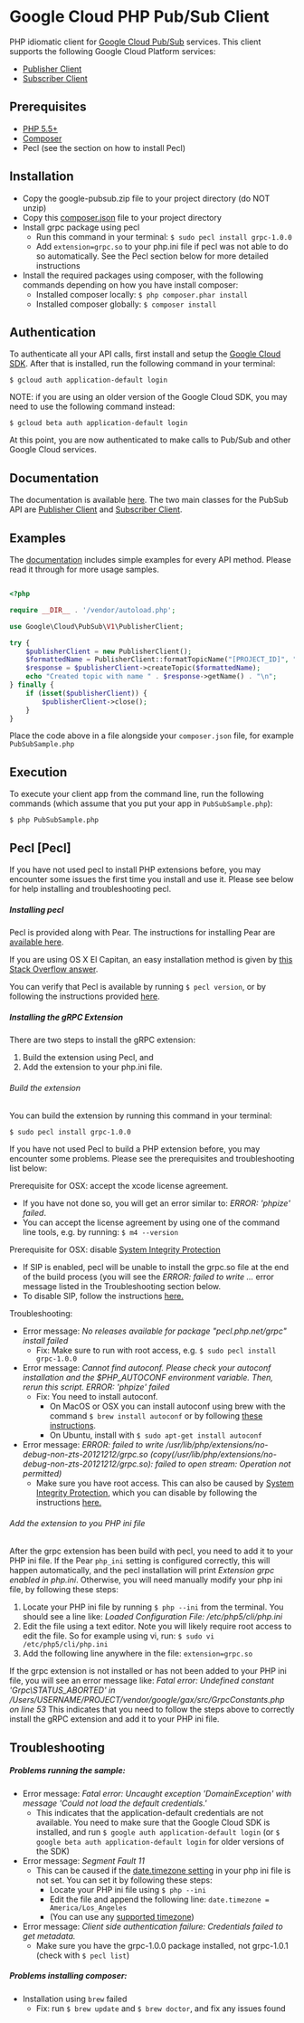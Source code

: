 Google Cloud PHP Pub/Sub Client
================================

PHP idiomatic client for [Google Cloud Pub/Sub](https://cloud.google.com/pubsub/) services.
This client supports the following Google Cloud Platform services:

- [Publisher Client](https://michaelbausor.github.io/master/Google/Cloud/PubSub/V1/PublisherClient.html)
- [Subscriber Client](https://michaelbausor.github.io/master/Google/Cloud/PubSub/V1/SubscriberClient.html)

Prerequisites
----------

- [PHP 5.5+](http://php.net/downloads.php)
- [Composer](https://getcomposer.org/doc/00-intro.md#installation-linux-unix-osx)
- Pecl (see the section on how to install Pecl)

Installation
----------

- Copy the google-pubsub.zip file to your project directory (do NOT unzip)
- Copy this [composer.json](https://michaelbausor.github.io/files/composer.json) file to your project directory
- Install grpc package using pecl
  - Run this command in your terminal: `$ sudo pecl install grpc-1.0.0`
  - Add `extension=grpc.so` to your php.ini file if pecl was not able to do so
    automatically. See the Pecl section below for more detailed instructions
- Install the required packages using composer, with the following commands
  depending on how you have install composer:
  - Installed composer locally: `$ php composer.phar install`
  - Installed composer globally: `$ composer install`

Authentication
--------------

To authenticate all your API calls, first install and setup the [Google Cloud SDK](https://cloud.google.com/sdk/).
After that is installed, run the following command in your terminal:

```
$ gcloud auth application-default login
```

NOTE: if you are using an older version of the Google Cloud SDK, you may need to use the following command instead:

```
$ gcloud beta auth application-default login
```

At this point, you are now authenticated to make calls to Pub/Sub and other Google Cloud services.

Documentation
-------------

The documentation is available [here](https://michaelbausor.github.io/master/index.html).
The two main classes for the PubSub API are [Publisher Client](https://michaelbausor.github.io/master/Google/Cloud/PubSub/V1/PublisherClient.html) and [Subscriber Client](https://michaelbausor.github.io/master/Google/Cloud/PubSub/V1/SubscriberClient.html).

Examples
-------------

The [documentation](https://michaelbausor.github.io/master/index.html) includes simple examples for every API method. Please read it through for more usage samples.

```php

<?php

require __DIR__ . '/vendor/autoload.php';

use Google\Cloud\PubSub\V1\PublisherClient;

try {
    $publisherClient = new PublisherClient();
    $formattedName = PublisherClient::formatTopicName("[PROJECT_ID]", "[TOPIC_ID]");
    $response = $publisherClient->createTopic($formattedName);
    echo "Created topic with name " . $response->getName() . "\n";
} finally {
    if (isset($publisherClient)) {
        $publisherClient->close();
    }
}
```

Place the code above in a file alongside your `composer.json` file, for example `PubSubSample.php`


Execution
--------------

To execute your client app from the command line, run the following commands (which assume that you put your app in `PubSubSample.php`):

```
$ php PubSubSample.php
```

Pecl [Pecl]
----

If you have not used pecl to install PHP extensions before, you may encounter some issues the first time you install and use it. Please see below for help installing and troubleshooting pecl.

##### Installing pecl #####

Pecl is provided along with Pear. The instructions for installing Pear are [available here](http://pear.php.net/manual/en/installation.getting.php).

If you are using OS X El Capitan, an easy installation method is given by [this Stack Overflow answer](http://stackoverflow.com/a/34954209).

You can verify that Pecl is available by running `$ pecl version`, or by following the instructions provided [here](http://pear.php.net/manual/en/installation.checking.php).

##### Installing the gRPC Extension #####

There are two steps to install the gRPC extension:
1. Build the extension using Pecl, and 
2. Add the extension to your php.ini file.

###### Build the extension ######

You can build the extension by running this command in your terminal:
```
$ sudo pecl install grpc-1.0.0
```

If you have not used Pecl to build a PHP extension before, you may encounter
some problems. Please see the prerequisites and troubleshooting list below:

Prerequisite for OSX: accept the xcode license agreement.
- If you have not done so, you will get an error similar to: _ERROR: 'phpize' failed_.
- You can accept the license agreement by using one of the command line tools, e.g. by running: `$ m4 --version`

Prerequisite for OSX: disable [System Integrity Protection](https://support.apple.com/en-us/HT204899)
- If SIP is enabled, pecl will be unable to install the grpc.so file at the end of the build process (you will see the _ERROR: failed to write ..._ error message listed in the Troubleshooting section below.
- To disable SIP, follow the instructions [here.](http://stackoverflow.com/a/35301947)

Troubleshooting:
- Error message: _No releases available for package "pecl.php.net/grpc" install failed_
  - Fix: Make sure to run with root access, e.g. `$ sudo pecl install grpc-1.0.0`
- Error message: _Cannot find autoconf. Please check your autoconf installation and the $PHP_AUTOCONF environment variable. Then, rerun this script. ERROR: 'phpize' failed_
  - Fix: You need to install autoconf.
    - On MacOS or OSX you can install autoconf using brew with the command `$ brew install autoconf` or by following [these instructions](http://superuser.com/a/897316).
    - On Ubuntu, install with `$ sudo apt-get install autoconf`
- Error message: _ERROR: failed to write /usr/lib/php/extensions/no-debug-non-zts-20121212/grpc.so (copy(/usr/lib/php/extensions/no-debug-non-zts-20121212/grpc.so): failed to open stream: Operation not permitted)_
  - Make sure you have root access. This can also be caused by [System Integrity Protection](https://support.apple.com/en-us/HT204899), which you can disable by following the instructions [here.](http://stackoverflow.com/a/35301947)

###### Add the extension to you PHP ini file ######

After the grpc extension has been build with pecl, you need to add it to your PHP ini file. If the Pear `php_ini` setting is configured correctly, this will happen automatically, and the pecl installation will print _Extension grpc enabled in php.ini_. Otherwise, you will need manually modify your php ini file, by following these steps:

1. Locate your PHP ini file by running `$ php --ini` from the terminal. You should see a line like:
_Loaded Configuration File:         /etc/php5/cli/php.ini_
2. Edit the file using a text editor. Note you will likely require root access to edit the file. So for example using vi, run:
`$ sudo vi /etc/php5/cli/php.ini`
3. Add the following line anywhere in the file: `extension=grpc.so`

If the grpc extension is not installed or has not been added to your PHP ini file, you will see an error message like:
_Fatal error: Undefined constant 'Grpc\STATUS_ABORTED' in /Users/USERNAME/PROJECT/vendor/google/gax/src/GrpcConstants.php on line 53_
This indicates that you need to follow the steps above to correctly install the gRPC extension and add it to your PHP ini file.

Troubleshooting
-------------

##### Problems running the sample: #####
- Error message: _Fatal error: Uncaught exception 'DomainException' with message 'Could not load the default credentials.'_
  - This indicates that the application-default credentials are not available.
    You need to make sure that the Google Cloud SDK is installed, and run `$ google auth application-default login`
(or `$ google beta auth application-default login` for older versions of the SDK)
- Error message: _Segment Fault 11_
  - This can be caused if the [date.timezone setting](http://php.net/manual/en/datetime.configuration.php#ini.date.timezone) in your php ini file is not set. You can set it by following these steps:
    - Locate your PHP ini file using `$ php --ini`
    - Edit the file and append the following line: `date.timezone = America/Los_Angeles`
    - (You can use any [supported timezone](http://php.net/manual/en/timezones.php))
- Error message: _Client side authentication failure: Credentials failed to get metadata._
  - Make sure you have the grpc-1.0.0 package installed, not grpc-1.0.1 (check with `$ pecl list`)

##### Problems installing composer: #####
- Installation using `brew` failed
  - Fix: run `$ brew update` and `$ brew doctor`, and fix any issues found

